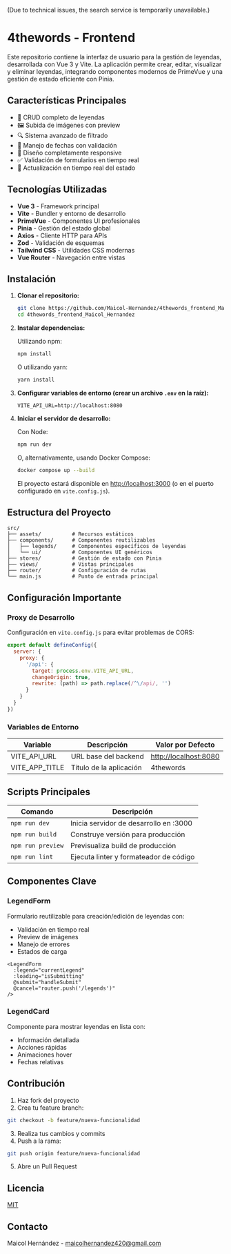 (Due to technical issues, the search service is temporarily unavailable.)

# 4thewords - Frontend

Este repositorio contiene la interfaz de usuario para la gestión de leyendas, desarrollada con Vue 3 y Vite. La aplicación permite crear, editar, visualizar y eliminar leyendas, integrando componentes modernos de PrimeVue y una gestión de estado eficiente con Pinia.

## Características Principales

- 🚀 CRUD completo de leyendas
- 🖼️ Subida de imágenes con preview
- 🔍 Sistema avanzado de filtrado
- 📅 Manejo de fechas con validación
- 📱 Diseño completamente responsive
- ✅ Validación de formularios en tiempo real
- 🔄 Actualización en tiempo real del estado

## Tecnologías Utilizadas

- **Vue 3** - Framework principal
- **Vite** - Bundler y entorno de desarrollo
- **PrimeVue** - Componentes UI profesionales
- **Pinia** - Gestión del estado global
- **Axios** - Cliente HTTP para APIs
- **Zod** - Validación de esquemas
- **Tailwind CSS** - Utilidades CSS modernas
- **Vue Router** - Navegación entre vistas

## Instalación

1. **Clonar el repositorio:**

   ```bash
   git clone https://github.com/Maicol-Hernandez/4thewords_frontend_Maicol_Hernandez.git
   cd 4thewords_frontend_Maicol_Hernandez
   ```

2. **Instalar dependencias:**

   Utilizando npm:

   ```bash
   npm install
   ```

   O utilizando yarn:

   ```bash
   yarn install
   ```

3. **Configurar variables de entorno (crear un archivo `.env` en la raíz):**

   ```env
   VITE_API_URL=http://localhost:8080
   ```

4. **Iniciar el servidor de desarrollo:**

   Con Node:

   ```bash
   npm run dev
   ```

   O, alternativamente, usando Docker Compose:

   ```bash
   docker compose up --build
   ```

   El proyecto estará disponible en [http://localhost:3000](http://localhost:3000) (o en el puerto configurado en `vite.config.js`).

## Estructura del Proyecto

```
src/
├── assets/          # Recursos estáticos
├── components/      # Componentes reutilizables
│   ├── legends/     # Componentes específicos de leyendas
│   └── ui/          # Componentes UI genéricos
├── stores/          # Gestión de estado con Pinia
├── views/           # Vistas principales
├── router/          # Configuración de rutas
└── main.js          # Punto de entrada principal
```

## Configuración Importante

### Proxy de Desarrollo

Configuración en `vite.config.js` para evitar problemas de CORS:

```javascript
export default defineConfig({
  server: {
    proxy: {
      '/api': {
        target: process.env.VITE_API_URL,
        changeOrigin: true,
        rewrite: (path) => path.replace(/^\/api/, '')
      }
    }
  }
})
```

### Variables de Entorno

| Variable           | Descripción                     | Valor por Defecto           |
|--------------------|---------------------------------|-----------------------------|
| VITE_API_URL       | URL base del backend            | <http://localhost:8080>|
| VITE_APP_TITLE     | Título de la aplicación         | 4thewords                   |

## Scripts Principales

| Comando           | Descripción                              |
|-------------------|------------------------------------------|
| `npm run dev`     | Inicia servidor de desarrollo en :3000   |
| `npm run build`   | Construye versión para producción        |
| `npm run preview` | Previsualiza build de producción         |
| `npm run lint`    | Ejecuta linter y formateador de código   |

## Componentes Clave

### LegendForm

Formulario reutilizable para creación/edición de leyendas con:

- Validación en tiempo real
- Preview de imágenes
- Manejo de errores
- Estados de carga

```vue
<LegendForm 
  :legend="currentLegend"
  :loading="isSubmitting"
  @submit="handleSubmit"
  @cancel="router.push('/legends')"
/>
```

### LegendCard

Componente para mostrar leyendas en lista con:

- Información detallada
- Acciones rápidas
- Animaciones hover
- Fechas relativas

## Contribución

1. Haz fork del proyecto
2. Crea tu feature branch:

```bash
git checkout -b feature/nueva-funcionalidad
```

3. Realiza tus cambios y commits
4. Push a la rama:

```bash
git push origin feature/nueva-funcionalidad
```

5. Abre un Pull Request

## Licencia

[MIT](https://choosealicense.com/licenses/mit/)

## Contacto

Maicol Hernández - [maicolhernandez420@gmail.com](mailto:maicolhernandez420@gmail.com)
